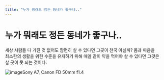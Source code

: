 ```yaml
---
title: "누가 뭐래도 정든 동네가 좋구나.."
---
```

# 누가 뭐래도 정든 동네가 좋구나..


세상 사람들 다 가진 것 없어도 맘편히 살 수 있다면 그곳이 천국 아닐까? 몸과 마음을 최소한의 생활을 위한 수준을 유지하기 위해 매일 같이 약을 먹어야 살 수 있다면 그것은 살 곳이 못 되는 것이다.



![image](98b679233427ff280b377fb9c7b43c6f.jpg)Sony A7, Canon FD 50mm f1.4





